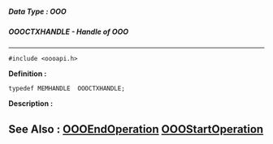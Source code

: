 ##### Data Type : OOO
##### OOOCTXHANDLE - Handle of OOO
---
```
#include <oooapi.h>
```

**Definition :**
```
typedef MEMHANDLE  OOOCTXHANDLE;
```

**Description :**




**See Also :**
[OOOEndOperation](/domino-c-api-docs/reference/Func/OOOEndOperation)
[OOOStartOperation](/domino-c-api-docs/reference/Func/OOOStartOperation)
---
